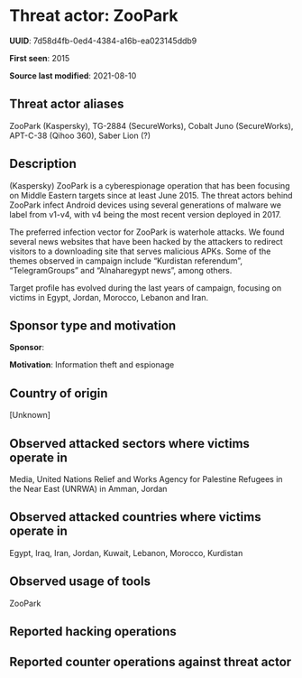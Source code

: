 # Threat actor: ZooPark

**UUID**: 7d58d4fb-0ed4-4384-a16b-ea023145ddb9

**First seen**: 2015

**Source last modified**: 2021-08-10

## Threat actor aliases

ZooPark (Kaspersky), TG-2884 (SecureWorks), Cobalt Juno (SecureWorks), APT-C-38 (Qihoo 360), Saber Lion (?)

## Description

(Kaspersky) ZooPark is a cyberespionage operation that has been focusing on Middle Eastern targets since at least June 2015. The threat actors behind ZooPark infect Android devices using several generations of malware we label from v1-v4, with v4 being the most recent version deployed in 2017.

The preferred infection vector for ZooPark is waterhole attacks. We found several news websites that have been hacked by the attackers to redirect visitors to a downloading site that serves malicious APKs. Some of the themes observed in campaign include “Kurdistan referendum”, “TelegramGroups” and “Alnaharegypt news”, among others.

Target profile has evolved during the last years of campaign, focusing on victims in Egypt, Jordan, Morocco, Lebanon and Iran.

## Sponsor type and motivation

**Sponsor**: 

**Motivation**: Information theft and espionage


## Country of origin

[Unknown]

## Observed attacked sectors where victims operate in

Media, United Nations Relief and Works Agency for Palestine Refugees in the Near East (UNRWA) in Amman, Jordan

## Observed attacked countries where victims operate in

Egypt, Iraq, Iran, Jordan, Kuwait, Lebanon, Morocco, Kurdistan

## Observed usage of tools

ZooPark

## Reported hacking operations



## Reported counter operations against threat actor





